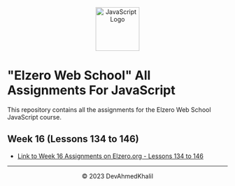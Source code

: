 <div align="center">
  <img src="https://upload.wikimedia.org/wikipedia/commons/6/6a/JavaScript-logo.png" alt="JavaScript Logo" width="100" height="100">
</div>

# "Elzero Web School" All Assignments For JavaScript

This repository contains all the assignments for the Elzero Web School JavaScript course.

## Week 16 (Lessons 134 to 146)

- [Link to Week 16 Assignments on Elzero.org - Lessons 134 to 146](https://elzero.org/javascript-bootcamp-assignments-lesson-from-134-to-146/)

---
<div align="center">
  &copy; 2023 DevAhmedKhalil
</div>
